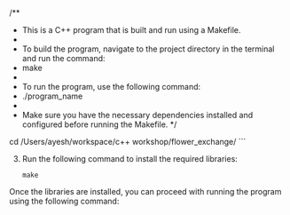 /**
 * This is a C++ program that is built and run using a Makefile.
 * 
 * To build the program, navigate to the project directory in the terminal and run the command:
 * make
 * 
 * To run the program, use the following command:
 * ./program_name
 * 
 * Make sure you have the necessary dependencies installed and configured before running the Makefile.
 */


cd /Users/ayesh/workspace/c++ workshop/flower_exchange/
    ```

3. Run the following command to install the required libraries:
    ```
    make
    ```

Once the libraries are installed, you can proceed with running the program using the following command:
